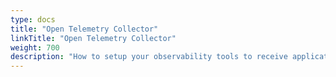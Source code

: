 ```yaml
---
type: docs
title: "Open Telemetry Collector"
linkTitle: "Open Telemetry Collector"
weight: 700
description: "How to setup your observability tools to receive application traces"
---
```

